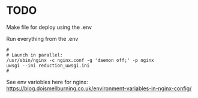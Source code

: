 # TODO

Make file for deploy using the .env

Run everything from the .env

```
#
# Launch in parallel:
/usr/sbin/nginx -c nginx.conf -g 'daemon off;' -p nginx
uwsgi --ini reduction_uwsgi.ini
#
```

See env variobles here for nginx:
https://blog.doismellburning.co.uk/environment-variables-in-nginx-config/

